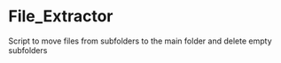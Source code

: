 # File_Extractor
Script to move files from subfolders to the main folder and delete empty subfolders
